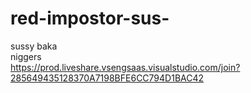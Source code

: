 # red-impostor-sus-
sussy baka <br/>
niggers <br/>
https://prod.liveshare.vsengsaas.visualstudio.com/join?285649435128370A7198BFE6CC794D1BAC42
